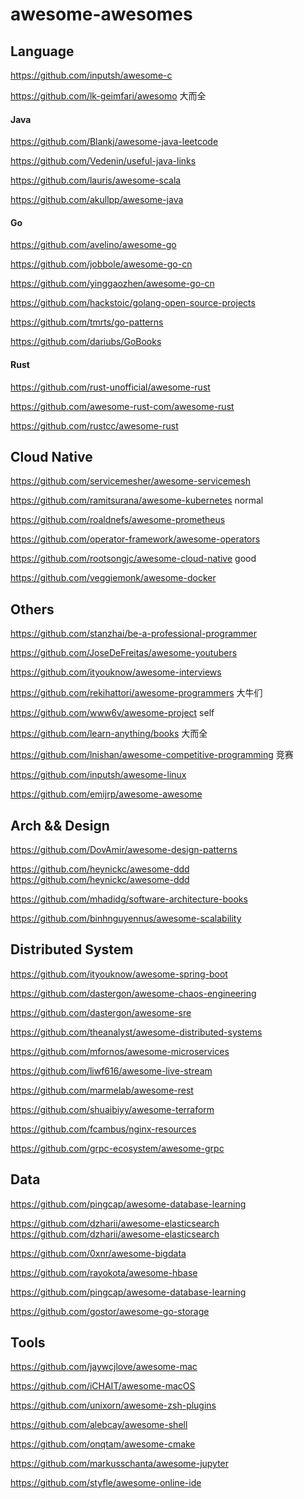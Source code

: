 # awesome-awesomes



## Language
https://github.com/inputsh/awesome-c

https://github.com/lk-geimfari/awesomo  大而全


#### Java
https://github.com/Blankj/awesome-java-leetcode

https://github.com/Vedenin/useful-java-links

https://github.com/lauris/awesome-scala

https://github.com/akullpp/awesome-java

#### Go
https://github.com/avelino/awesome-go

https://github.com/jobbole/awesome-go-cn

https://github.com/yinggaozhen/awesome-go-cn

https://github.com/hackstoic/golang-open-source-projects

https://github.com/tmrts/go-patterns

https://github.com/dariubs/GoBooks

#### Rust
https://github.com/rust-unofficial/awesome-rust

https://github.com/awesome-rust-com/awesome-rust

https://github.com/rustcc/awesome-rust


## Cloud Native
https://github.com/servicemesher/awesome-servicemesh

https://github.com/ramitsurana/awesome-kubernetes  normal

https://github.com/roaldnefs/awesome-prometheus

https://github.com/operator-framework/awesome-operators

https://github.com/rootsongjc/awesome-cloud-native  good

https://github.com/veggiemonk/awesome-docker

## Others

https://github.com/stanzhai/be-a-professional-programmer

https://github.com/JoseDeFreitas/awesome-youtubers

https://github.com/ityouknow/awesome-interviews

https://github.com/rekihattori/awesome-programmers  大牛们

https://github.com/www6v/awesome-project self

https://github.com/learn-anything/books 大而全

https://github.com/lnishan/awesome-competitive-programming  竞赛

https://github.com/inputsh/awesome-linux

https://github.com/emijrp/awesome-awesome

## Arch && Design
https://github.com/DovAmir/awesome-design-patterns

https://github.com/heynickc/awesome-ddd
https://github.com/heynickc/awesome-ddd 

https://github.com/mhadidg/software-architecture-books

https://github.com/binhnguyennus/awesome-scalability

## Distributed System
https://github.com/ityouknow/awesome-spring-boot

https://github.com/dastergon/awesome-chaos-engineering

https://github.com/dastergon/awesome-sre

https://github.com/theanalyst/awesome-distributed-systems 

https://github.com/mfornos/awesome-microservices

https://github.com/liwf616/awesome-live-stream

https://github.com/marmelab/awesome-rest

https://github.com/shuaibiyy/awesome-terraform

https://github.com/fcambus/nginx-resources

https://github.com/grpc-ecosystem/awesome-grpc


## Data
https://github.com/pingcap/awesome-database-learning

https://github.com/dzharii/awesome-elasticsearch
https://github.com/dzharii/awesome-elasticsearch

https://github.com/0xnr/awesome-bigdata

https://github.com/rayokota/awesome-hbase 

https://github.com/pingcap/awesome-database-learning 

https://github.com/gostor/awesome-go-storage

## Tools
https://github.com/jaywcjlove/awesome-mac

https://github.com/iCHAIT/awesome-macOS

https://github.com/unixorn/awesome-zsh-plugins

https://github.com/alebcay/awesome-shell

https://github.com/onqtam/awesome-cmake

https://github.com/markusschanta/awesome-jupyter

https://github.com/styfle/awesome-online-ide
